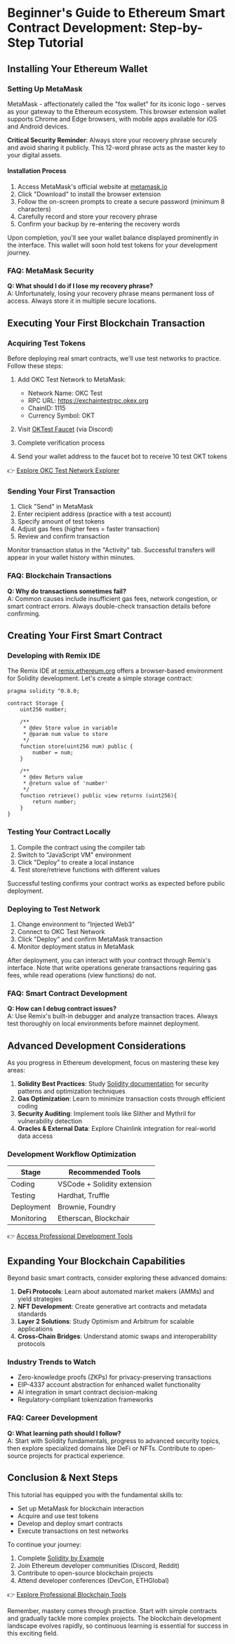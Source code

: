 # Beginner's Guide to Ethereum Smart Contract Development: Step-by-Step Tutorial

## Installing Your Ethereum Wallet

### Setting Up MetaMask

MetaMask - affectionately called the "fox wallet" for its iconic logo - serves as your gateway to the Ethereum ecosystem. This browser extension wallet supports Chrome and Edge browsers, with mobile apps available for iOS and Android devices.

**Critical Security Reminder**: Always store your recovery phrase securely and avoid sharing it publicly. This 12-word phrase acts as the master key to your digital assets.

#### Installation Process

1. Access MetaMask's official website at [metamask.io](https://metamask.io/)
2. Click "Download" to install the browser extension
3. Follow the on-screen prompts to create a secure password (minimum 8 characters)
4. Carefully record and store your recovery phrase
5. Confirm your backup by re-entering the recovery words

Upon completion, you'll see your wallet balance displayed prominently in the interface. This wallet will soon hold test tokens for your development journey.

### FAQ: MetaMask Security

**Q: What should I do if I lose my recovery phrase?**  
A: Unfortunately, losing your recovery phrase means permanent loss of access. Always store it in multiple secure locations.

## Executing Your First Blockchain Transaction

### Acquiring Test Tokens

Before deploying real smart contracts, we'll use test networks to practice. Follow these steps:

1. Add OKC Test Network to MetaMask:
   - Network Name: OKC Test
   - RPC URL: https://exchaintestrpc.okex.org
   - ChainID: 1115
   - Currency Symbol: OKT

2. Visit [OKTest Faucet](https://discord.com/invite/B5nMs6qK5F) (via Discord)
3. Complete verification process
4. Send your wallet address to the faucet bot to receive 10 test OKT tokens

👉 [Explore OKC Test Network Explorer](https://www.oklink.com/zh-cn/okc-test)

### Sending Your First Transaction

1. Click "Send" in MetaMask
2. Enter recipient address (practice with a test account)
3. Specify amount of test tokens
4. Adjust gas fees (higher fees = faster transaction)
5. Review and confirm transaction

Monitor transaction status in the "Activity" tab. Successful transfers will appear in your wallet history within minutes.

### FAQ: Blockchain Transactions

**Q: Why do transactions sometimes fail?**  
A: Common causes include insufficient gas fees, network congestion, or smart contract errors. Always double-check transaction details before confirming.

## Creating Your First Smart Contract

### Developing with Remix IDE

The Remix IDE at [remix.ethereum.org](https://remix.ethereum.org/) offers a browser-based environment for Solidity development. Let's create a simple storage contract:

```solidity
pragma solidity ^0.8.0;

contract Storage {
    uint256 number;

    /**
     * @dev Store value in variable
     * @param num value to store
     */
    function store(uint256 num) public {
        number = num;
    }

    /**
     * @dev Return value
     * @return value of 'number'
     */
    function retrieve() public view returns (uint256){
        return number;
    }
}
```

### Testing Your Contract Locally

1. Compile the contract using the compiler tab
2. Switch to "JavaScript VM" environment
3. Click "Deploy" to create a local instance
4. Test store/retrieve functions with different values

Successful testing confirms your contract works as expected before public deployment.

### Deploying to Test Network

1. Change environment to "Injected Web3"
2. Connect to OKC Test Network
3. Click "Deploy" and confirm MetaMask transaction
4. Monitor deployment status in MetaMask

After deployment, you can interact with your contract through Remix's interface. Note that write operations generate transactions requiring gas fees, while read operations (view functions) do not.

### FAQ: Smart Contract Development

**Q: How can I debug contract issues?**  
A: Use Remix's built-in debugger and analyze transaction traces. Always test thoroughly on local environments before mainnet deployment.

## Advanced Development Considerations

As you progress in Ethereum development, focus on mastering these key areas:

1. **Solidity Best Practices**: Study [Solidity documentation](https://docs.soliditylang.org/) for security patterns and optimization techniques
2. **Gas Optimization**: Learn to minimize transaction costs through efficient coding
3. **Security Auditing**: Implement tools like Slither and Mythril for vulnerability detection
4. **Oracles & External Data**: Explore Chainlink integration for real-world data access

### Development Workflow Optimization

| Stage          | Recommended Tools                  |
|----------------|------------------------------------|
| Coding         | VSCode + Solidity extension        |
| Testing        | Hardhat, Truffle                   |
| Deployment     | Brownie, Foundry                   |
| Monitoring     | Etherscan, Blockchair              |

👉 [Access Professional Development Tools](https://bit.ly/okx-bonus)

## Expanding Your Blockchain Capabilities

Beyond basic smart contracts, consider exploring these advanced domains:

1. **DeFi Protocols**: Learn about automated market makers (AMMs) and yield strategies
2. **NFT Development**: Create generative art contracts and metadata standards
3. **Layer 2 Solutions**: Study Optimism and Arbitrum for scalable applications
4. **Cross-Chain Bridges**: Understand atomic swaps and interoperability protocols

### Industry Trends to Watch

- Zero-knowledge proofs (ZKPs) for privacy-preserving transactions
- EIP-4337 account abstraction for enhanced wallet functionality
- AI integration in smart contract decision-making
- Regulatory-compliant tokenization frameworks

### FAQ: Career Development

**Q: What learning path should I follow?**  
A: Start with Solidity fundamentals, progress to advanced security topics, then explore specialized domains like DeFi or NFTs. Contribute to open-source projects for practical experience.

## Conclusion & Next Steps

This tutorial has equipped you with the fundamental skills to:

- Set up MetaMask for blockchain interaction
- Acquire and use test tokens
- Develop and deploy smart contracts
- Execute transactions on test networks

To continue your journey:

1. Complete [Solidity by Example](https://solidity-by-example.org/)
2. Join Ethereum developer communities (Discord, Reddit)
3. Contribute to open-source blockchain projects
4. Attend developer conferences (DevCon, ETHGlobal)

👉 [Explore Professional Blockchain Tools](https://bit.ly/okx-bonus)

Remember, mastery comes through practice. Start with simple contracts and gradually tackle more complex projects. The blockchain development landscape evolves rapidly, so continuous learning is essential for success in this exciting field.